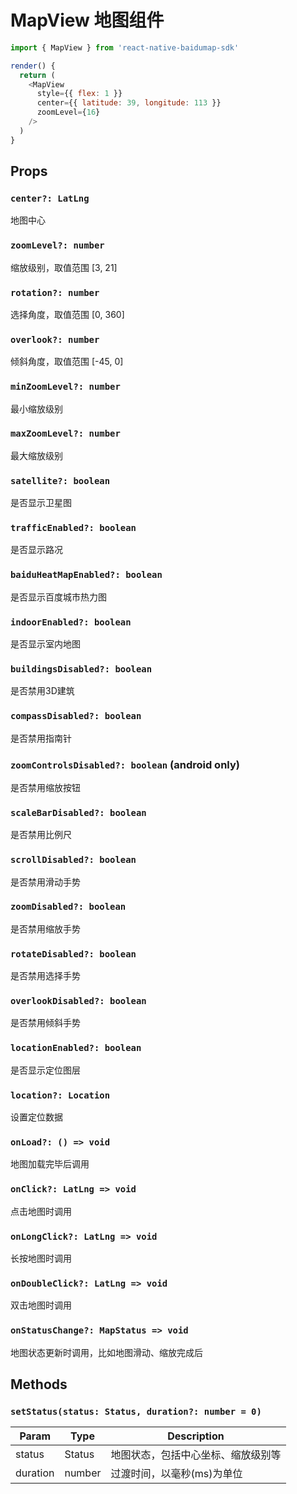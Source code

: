 # MapView 地图组件

```javascript
import { MapView } from 'react-native-baidumap-sdk'

render() {
  return (
    <MapView
      style={{ flex: 1 }}
      center={{ latitude: 39, longitude: 113 }}
      zoomLevel={16}
    />
  )
}
```

## Props

### `center?: LatLng`
地图中心

### `zoomLevel?: number`
缩放级别，取值范围 [3, 21]

### `rotation?: number`
选择角度，取值范围 [0, 360]

### `overlook?: number`
倾斜角度，取值范围 [-45, 0]

### `minZoomLevel?: number`
最小缩放级别

### `maxZoomLevel?: number`
最大缩放级别

### `satellite?: boolean`
是否显示卫星图

### `trafficEnabled?: boolean`
是否显示路况

### `baiduHeatMapEnabled?: boolean`
是否显示百度城市热力图

### `indoorEnabled?: boolean`
是否显示室内地图

### `buildingsDisabled?: boolean`
是否禁用3D建筑

### `compassDisabled?: boolean`
是否禁用指南针

### `zoomControlsDisabled?: boolean` (android only)
是否禁用缩放按钮

### `scaleBarDisabled?: boolean`
是否禁用比例尺

### `scrollDisabled?: boolean`
是否禁用滑动手势

### `zoomDisabled?: boolean`
是否禁用缩放手势

### `rotateDisabled?: boolean`
是否禁用选择手势

### `overlookDisabled?: boolean`
是否禁用倾斜手势

### `locationEnabled?: boolean`
是否显示定位图层

### `location?: Location`
设置定位数据

### `onLoad?: () => void`
地图加载完毕后调用

### `onClick?: LatLng => void`
点击地图时调用

### `onLongClick?: LatLng => void`
长按地图时调用

### `onDoubleClick?: LatLng => void`
双击地图时调用

### `onStatusChange?: MapStatus => void`
地图状态更新时调用，比如地图滑动、缩放完成后

## Methods

### `setStatus(status: Status, duration?: number = 0)`
| Param | Type | Description |
| ----- | ---- | ----------- |
| status | Status | 地图状态，包括中心坐标、缩放级别等 |
| duration | number | 过渡时间，以毫秒(ms)为单位 |